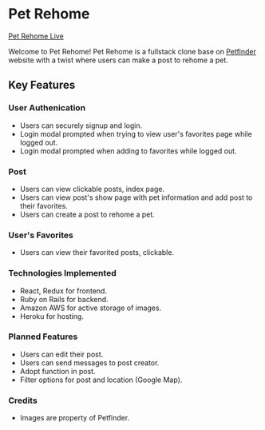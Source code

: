 # Pet Rehome

<a href="https://pet-rehome.herokuapp.com/#/">Pet Rehome Live</a>

Welcome to Pet Rehome! Pet Rehome is a fullstack clone base on <a href="https://www.petfinder.com/">Petfinder</a> website with a twist where users can make a post to rehome a pet.

## Key Features

### User Authenication
* Users can securely signup and login.
* Login modal prompted when trying to view user's favorites page while logged out.
* Login modal prompted when adding to favorites while logged out.

### Post
* Users can view clickable posts, index page.
* Users can view post's show page with pet information and add post to their favorites.
* Users can create a post to rehome a pet.

### User's Favorites
* Users can view their favorited posts, clickable.

### Technologies Implemented
* React, Redux for frontend.
* Ruby on Rails for backend.
* Amazon AWS for active storage of images.
* Heroku for hosting.

### Planned Features
* Users can edit their post.
* Users can send messages to post creator.
* Adopt function in post.
* Filter options for post and location (Google Map).

### Credits
* Images are property of Petfinder.